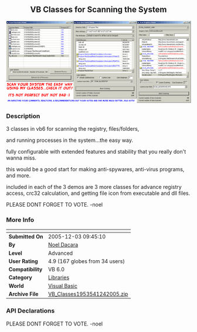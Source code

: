 ﻿<div align="center">

## VB Classes for Scanning the System

<img src="PIC200512267174884.gif">
</div>

### Description

3 classes in vb6 for scanning the registry, files/folders,

and running processes in the system...the easy way.

fully configurable with extended features and stability that you really don't wanna miss.

this would be a good start for making anti-spywares, anti-virus programs, and more.

included in each of the 3 demos are 3 more classes for advance registry access, crc32 calculation, and getting file icon from executable and dll files.

PLEASE DONT FORGET TO VOTE. -noel
 
### More Info
 


<span>             |<span>
---                |---
**Submitted On**   |2005-12-03 09:45:10
**By**             |[Noel Dacara](https://github.com/Planet-Source-Code/PSCIndex/blob/master/ByAuthor/noel-dacara.md)
**Level**          |Advanced
**User Rating**    |4.9 (167 globes from 34 users)
**Compatibility**  |VB 6\.0
**Category**       |[Libraries](https://github.com/Planet-Source-Code/PSCIndex/blob/master/ByCategory/libraries__1-49.md)
**World**          |[Visual Basic](https://github.com/Planet-Source-Code/PSCIndex/blob/master/ByWorld/visual-basic.md)
**Archive File**   |[VB\_Classes1953541242005\.zip](https://github.com/Planet-Source-Code/noel-dacara-vb-classes-for-scanning-the-system__1-63457/archive/master.zip)

### API Declarations

PLEASE DONT FORGET TO VOTE. -noel





